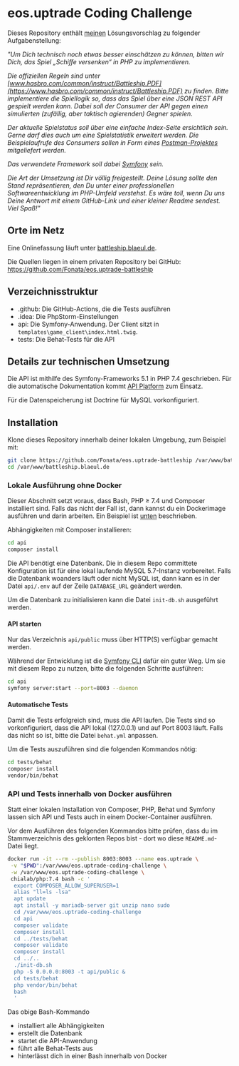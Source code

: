 # eos.uptrade Coding Challenge

Dieses Repository enthält <a href="https://github.com/Fonata" title="Christian Bläul">meinen</a> Lösungsvorschlag zu folgender Aufgabenstellung:

<i>"Um Dich technisch noch etwas besser einschätzen zu können, bitten wir Dich, das Spiel „Schiffe versenken“ in PHP zu implementieren.

Die offiziellen Regeln sind unter [www.hasbro.com/common/instruct/Battleship.PDF](https://www.hasbro.com/common/instruct/Battleship.PDF) zu finden.
Bitte implementiere die Spiellogik so, dass das Spiel über eine JSON REST API gespielt werden kann. Dabei soll der
Consumer der API gegen einen simulierten (zufällig, aber taktisch agierenden) Gegner spielen.

Der aktuelle Spielstatus soll über eine einfache Index-Seite ersichtlich sein. Gerne darf dies auch um eine
Spielstatistik erweitert werden. Die Beispielaufrufe des Consumers sollen in Form eines
[Postman-Projektes](https://www.getpostman.com/) mitgeliefert werden.

Das verwendete Framework soll dabei [Symfony](https://symfony.com/) sein.

Die Art der Umsetzung ist Dir völlig freigestellt. Deine Lösung sollte den Stand repräsentieren, den Du unter einer
professionellen Softwareentwicklung im PHP-Umfeld verstehst. Es wäre toll, wenn Du uns Deine Antwort mit einem
GitHub-Link und einer kleiner Readme sendest. Viel Spaß!"</i>

## Orte im Netz
Eine Onlinefassung läuft unter [battleship.blaeul.de](https://battleship.blaeul.de).

Die Quellen liegen in einem privaten Repository bei GitHub: https://github.com/Fonata/eos.uptrade-battleship

## Verzeichnisstruktur
- .github: Die GitHub-Actions, die die Tests ausführen
- .idea: Die PhpStorm-Einstellungen
- api: Die Symfony-Anwendung. Der Client sitzt in `templates\game_client\index.html.twig`.
- tests: Die Behat-Tests für die API

## Details zur technischen Umsetzung
Die API ist mithilfe des Symfony-Frameworks 5.1 in PHP 7.4 geschrieben. Für die automatische Dokumentation kommt
[API Platform](https://github.com/api-platform/api-platform) zum Einsatz.

Für die Datenspeicherung ist Doctrine für MySQL vorkonfiguriert.

## Installation
Klone dieses Repository innerhalb deiner lokalen Umgebung, zum Beispiel mit:
````bash
git clone https://github.com/Fonata/eos.uptrade-battleship /var/www/battleship.blaeul.de
cd /var/www/battleship.blaeul.de
````

### Lokale Ausführung ohne Docker
Dieser Abschnitt setzt voraus, dass Bash, PHP ≥ 7.4 und Composer installiert sind. Falls das nicht der Fall ist, dann
kannst du ein Dockerimage ausführen und darin arbeiten. Ein Beispiel ist [unten](#api-und-tests-innerhalb-von-docker-ausfhren) beschrieben.

Abhängigkeiten mit Composer installieren:
````bash
cd api
composer install
````

Die API benötigt eine Datenbank. Die in diesem Repo committete Konfiguration ist für eine lokal laufende
MySQL 5.7-Instanz vorbereitet. Falls die Datenbank woanders läuft oder nicht MySQL ist, dann kann es in der Datei
`api/.env` auf der Zeile `DATABASE_URL` geändert werden.

Um die Datenbank zu initialisieren kann die Datei `init-db.sh` ausgeführt werden.

#### API starten
Nur das Verzeichnis `api/public` muss über HTTP(S) verfügbar gemacht werden.

Während der Entwicklung ist die <a href="https://symfony.com/download">Symfony CLI</a> dafür ein guter Weg. Um sie mit
diesem Repo zu nutzen, bitte die folgenden Schritte ausführen:
````bash
cd api
symfony server:start --port=8003 --daemon
````

#### Automatische Tests
Damit die Tests erfolgreich sind, muss die API laufen. Die Tests sind so vorkonfiguriert, dass die API lokal (127.0.0.1)
und auf Port 8003 läuft. Falls das nicht so ist, bitte die Datei `behat.yml` anpassen.

Um die Tests auszuführen sind die folgenden Kommandos nötig:
````bash
cd tests/behat
composer install
vendor/bin/behat
````

### API und Tests innerhalb von Docker ausführen
Statt einer lokalen Installation von Composer, PHP, Behat und Symfony lassen sich API und Tests auch in einem
Docker-Container ausführen.

Vor dem Ausführen des folgenden Kommandos bitte prüfen, dass du im Stammverzeichnis des geklonten Repos bist - dort wo
diese `README.md`-Datei liegt.

````bash
docker run -it --rm --publish 8003:8003 --name eos.uptrade \
 -v "$PWD":/var/www/eos.uptrade-coding-challenge \
 -w /var/www/eos.uptrade-coding-challenge \
 chialab/php:7.4 bash -c '
  export COMPOSER_ALLOW_SUPERUSER=1
  alias "ll=ls -lsa"
  apt update
  apt install -y mariadb-server git unzip nano sudo
  cd /var/www/eos.uptrade-coding-challenge
  cd api
  composer validate
  composer install
  cd ../tests/behat
  composer validate
  composer install
  cd ../..
  ./init-db.sh
  php -S 0.0.0.0:8003 -t api/public &
  cd tests/behat
  php vendor/bin/behat
  bash
  '
````

Das obige Bash-Kommando
  * installiert alle Abhängigkeiten
  * erstellt die Datenbank
  * startet die API-Anwendung
  * führt alle Behat-Tests aus
  * hinterlässt dich in einer Bash innerhalb von Docker
